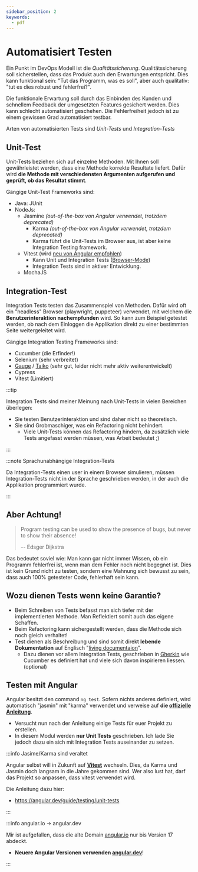 ```yaml
---
sidebar_position: 2
keywords:
  - pdf
---
```


# Automatisiert Testen

Ein Punkt im DevOps Modell ist die _Qualitätssicherung_. Qualitätssicherung soll
sicherstellen, dass das Produkt auch den Erwartungen entspricht. Dies kann
funktional sein: "Tut das Programm, was es soll", aber auch qualitativ: "tut es
dies robust und fehlerfrei?".

Die funktionale Erwartung soll durch das Einbinden des Kunden und schnellem
Feedback der umgesetzten Features gesichert werden. Dies kann schlecht
automatisiert geschehen. Die Fehlerfreiheit jedoch ist zu einem gewissen Grad
automatisiert testbar.

Arten von automatisierten Tests sind _Unit-Tests_ und _Integration-Tests_

## Unit-Test

Unit-Tests beziehen sich auf einzelne Methoden. Mit Ihnen soll gewährleistet
werden, dass eine Methode korrekte Resultate liefert. Dafür wird **die Methode
mit verschiedensten Argumenten aufgerufen und geprüft, ob das Resultat stimmt**.

Gängige Unit-Test Frameworks sind:

- Java: JUnit
- NodeJs:
  - Jasmine _(out-of-the-box von Angular verwendet, trotzdem deprecated)_
    - Karma _(out-of-the-box von Angular verwendet, trotzdem deprecated)_
    - Karma führt die Unit-Tests im Browser aus, ist aber keine Integration
      Testing framework.
  - Vitest (wird
    [neu von Angular empfohlen](https://angular.dev/guide/testing/unit-tests))
    - Kann Unit und Integration Tests
      ([Browser-Mode](https://vitest.dev/guide/browser/))
    - Integration Tests sind in aktiver Entwicklung.
  - MochaJS

## Integration-Test

Integration Tests testen das Zusammenspiel von Methoden. Dafür wird oft ein
"headless" Browser (playwright, puppeteer) verwendet, mit welchem die
**Benutzerinteraktion nachempfunden** wird. So kann zum Beispiel getestet
werden, ob nach dem Einloggen die Applikation direkt zu einer bestimmten Seite
weitergeleitet wird.

Gängige Integration Testing Frameworks sind:

- Cucumber (die Erfinder!)
- Selenium (sehr verbreitet)
- [Gauge](https://gauge.org/) / [Taiko](https://taiko.dev/) (sehr gut, leider
  nicht mehr aktiv weiterentwickelt)
- Cypress
- Vitest (Limitiert)

:::tip

Integration Tests sind meiner Meinung nach Unit-Tests in vielen Bereichen
überlegen:

- Sie testen Benutzerinteraktion und sind daher nicht so theoretisch.
- Sie sind Grobmaschiger, was ein Refactoring nicht behindert.
  - Viele Unit-Tests können das Refactoring hindern, da zusätzlich viele Tests
    angefasst werden müssen, was Arbeit bedeutet ;)

:::

:::note Sprachunabhängige Integration-Tests

Da Integration-Tests einen user in einem Browser simulieren, müssen
Integration-Tests nicht in der Sprache geschrieben werden, in der auch die
Applikation programmiert wurde.

:::

## Aber Achtung!

> Program testing can be used to show the presence of bugs, but never to show
> their absence!
>
> -- Edsger Dijkstra

Das bedeutet soviel wie: Man kann gar nicht immer Wissen, ob ein Programm
fehlerfrei ist, wenn man dem Fehler noch nicht begegnet ist. Dies ist kein Grund
nicht zu testen, sondern eine Mahnung sich bewusst zu sein, dass auch 100%
getesteter Code, fehlerhaft sein kann.

## Wozu dienen Tests wenn keine Garantie?

- Beim Schreiben von Tests befasst man sich tiefer mit der implementierten
  Methode. Man Reflektiert somit auch das eigene Schaffen.
- Beim Refactoring kann sichergestellt werden, dass die Methode sich noch gleich
  verhaltet!
- Test dienen als Beschreibung und sind somit direkt **lebende Dokumentation**
  auf Englisch
  "[living documentaion](https://cucumber.io/blog/podcast/living-documentation/)".
  - Dazu dienen vor allem Integration Tests, geschrieben in
    [Gherkin](https://cucumber.io/docs/gherkin/reference/) wie Cucumber es
    definiert hat und viele sich davon inspirieren liessen. (optional)

## Testen mit Angular

Angular besitzt den command `ng test`. Sofern nichts anderes definiert, wird
automatisch "jasmin" mit "karma" verwendet und verweise auf **die
[offizielle Anleitung](https://angular.dev/guide/testing)**.

- Versucht nun nach der Anleitung einige Tests für euer Projekt zu erstellen.
- In diesem Modul werden **nur Unit Tests** geschrieben. Ich lade Sie jedoch
  dazu ein sich mit Integration Tests auseinander zu setzen.

:::info Jasime/Karma sind veraltet

Angular selbst will in Zukunft auf **[Vitest](https://vitest.dev/)** wechseln.
Dies, da Karma und Jasmin doch langsam in die Jahre gekommen sind. Wer also lust
hat, darf das Projekt so anpassen, dass vitest verwendet wird.

Die Anleitung dazu hier:

- https://angular.dev/guide/testing/unit-tests

:::

:::info angular.io → angular.dev

Mir ist aufgefallen, dass die alte Domain [angular.io](https://angular.io) nur
bis Version 17 abdeckt.

- **Neuere Angular Versionen verwenden [angular.dev](https://angular.dev)**!

:::
